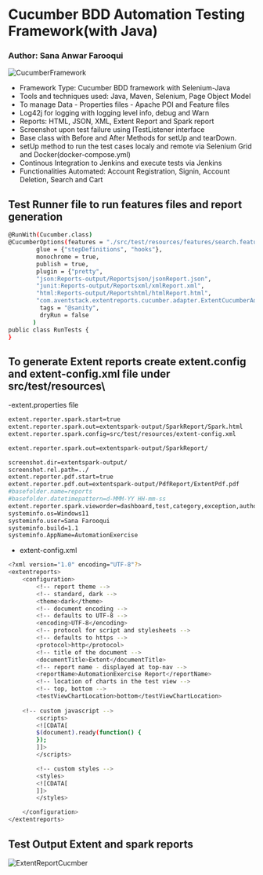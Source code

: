 # Cucumber BDD Automation Testing Framework(with Java)

### Author: Sana Anwar Farooqui

![CucumberFramework](https://github.com/user-attachments/assets/2db231f8-2221-40f1-8ef5-a5646fc72042)

- Framework Type: Cucumber BDD framework with Selenium-Java
 - Tools and techniques used: Java, Maven, Selenium, Page Object Model
 - To manage Data - Properties files - Apache POI and Feature files
 - Log42j for logging with logging level info, debug and Warn
 - Reports: HTML, JSON, XML, Extent Report and Spark report
 - Screenshot upon test failure using ITestListener interface
 - Base class with Before and After Methods for setUp and tearDown.
 - setUp method to run the test cases localy and remote via Selenium Grid and Docker(docker-compose.yml)
 - Continous Integration to Jenkins and execute tests via Jenkins
 - Functionalities Automated: Account Registration, Signin, Account Deletion, Search and Cart

 ## Test Runner file to run features files and report generation
 ```bash
@RunWith(Cucumber.class)
@CucumberOptions(features = "./src/test/resources/features/search.feature",
		 glue = {"stepDefinitions", "hooks"},
		 monochrome = true,
		 publish = true,
		 plugin = {"pretty", 
		 "json:Reports-output/Reportsjson/jsonReport.json",
		 "junit:Reports-output/Reportsxml/xmlReport.xml",
		 "html:Reports-output/Reportshtml/htmlReport.html",
		 "com.aventstack.extentreports.cucumber.adapter.ExtentCucumberAdapter:"},
		  tags = "@sanity",
		  dryRun = false
		)
public class RunTests {
}
```

 ## To generate Extent reports create extent.config and extent-config.xml file under src/test/resources\

 -extent.properties file

```bash
extent.reporter.spark.start=true
extent.reporter.spark.out=extentspark-output/SparkReport/Spark.html
extent.reporter.spark.config=src/test/resources/extent-config.xml

extent.reporter.spark.out=extentspark-output/SparkReport/

screenshot.dir=extentspark-output/
screenshot.rel.path=../
extent.reporter.pdf.start=true
extent.reporter.pdf.out=extentspark-output/PdfReport/ExtentPdf.pdf
#basefolder.name=reports
#basefolder.datetimepattern=d-MMM-YY HH-mm-ss
extent.reporter.spark.vieworder=dashboard,test,category,exception,author,device,log
systeminfo.os=Windows11
systeminfo.user=Sana Farooqui
systeminfo.build=1.1
systeminfo.AppName=AutomationExercise
```

- extent-config.xml



```bash
<?xml version="1.0" encoding="UTF-8"?>
<extentreports>
	<configuration>
		<!-- report theme -->
		<!-- standard, dark -->
		<theme>dark</theme>
		<!-- document encoding -->
		<!-- defaults to UTF-8 -->
		<encoding>UTF-8</encoding>
		<!-- protocol for script and stylesheets -->
		<!-- defaults to https -->
		<protocol>http</protocol>
		<!-- title of the document -->
		<documentTitle>Extent</documentTitle>
		<!-- report name - displayed at top-nav -->
		<reportName>AutomationExercise Report</reportName>
		<!-- location of charts in the test view -->
		<!-- top, bottom -->
		<testViewChartLocation>bottom</testViewChartLocation>
		
    <!-- custom javascript -->
        <scripts>
        <![CDATA[
        $(document).ready(function() {
        });
        ]]>
        </scripts>

        <!-- custom styles -->
        <styles>
        <![CDATA[
        ]]>
        </styles>

	</configuration>
</extentreports>
```

## Test Output Extent and spark reports

![ExtentReportCucmber](https://github.com/user-attachments/assets/bce3b117-5bd4-4dce-b8c9-aea8347c8dd4)
